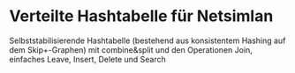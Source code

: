 # Verteilte Hashtabelle für Netsimlan
Selbststabilisierende Hashtabelle (bestehend aus konsistentem Hashing auf dem Skip+-Graphen) mit combine&amp;split und den Operationen Join, einfaches Leave, Insert, Delete und Search
